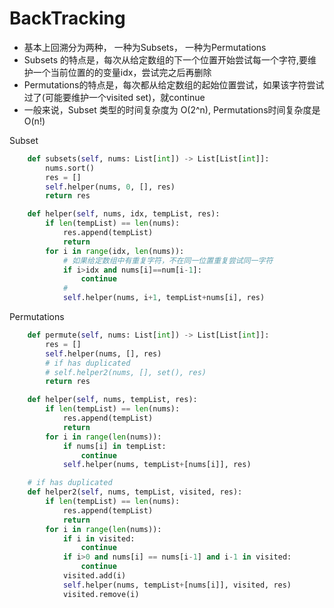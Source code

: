 # BackTracking

- 基本上回溯分为两种， 一种为Subsets， 一种为Permutations
- Subsets 的特点是，每次从给定数组的下一个位置开始尝试每一个字符,要维护一个当前位置的的变量idx，尝试完之后再删除
- Permutations的特点是，每次都从给定数组的起始位置尝试，如果该字符尝试过了(可能要维护一个visited set)，就continue
- 一般来说，Subset 类型的时间复杂度为 O(2^n), Permutations时间复杂度是 O(n!)

Subset

```python
    def subsets(self, nums: List[int]) -> List[List[int]]:
        nums.sort()
        res = []
        self.helper(nums, 0, [], res)
        return res

    def helper(self, nums, idx, tempList, res):
        if len(tempList) == len(nums):
            res.append(tempList)
            return
        for i in range(idx, len(nums)):
            # 如果给定数组中有重复字符，不在同一位置重复尝试同一字符
            if i>idx and nums[i]==num[i-1]:
                continue
            # 
            self.helper(nums, i+1, tempList+nums[i], res)

```

Permutations
```python
    def permute(self, nums: List[int]) -> List[List[int]]:
        res = []
        self.helper(nums, [], res)
        # if has duplicated
        # self.helper2(nums, [], set(), res)
        return res

    def helper(self, nums, tempList, res):
        if len(tempList) == len(nums):
            res.append(tempList)
            return
        for i in range(len(nums)):
            if nums[i] in tempList:
                continue
            self.helper(nums, tempList+[nums[i]], res)

    # if has duplicated
    def helper2(self, nums, tempList, visited, res):
        if len(tempList) == len(nums):
            res.append(tempList)
            return
        for i in range(len(nums)):
            if i in visited:
                continue
            if i>0 and nums[i] == nums[i-1] and i-1 in visited:
                continue
            visited.add(i)
            self.helper(nums, tempList+[nums[i]], visited, res)
            visited.remove(i)
```


